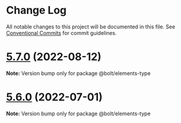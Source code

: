 # Change Log

All notable changes to this project will be documented in this file.
See [Conventional Commits](https://conventionalcommits.org) for commit guidelines.

# [5.7.0](https://github.com/bolt-design-system/bolt/tree/master/packages/elements/bolt-type/compare/v5.6.0...v5.7.0) (2022-08-12)

**Note:** Version bump only for package @bolt/elements-type





# [5.6.0](https://github.com/bolt-design-system/bolt/tree/master/packages/elements/bolt-type/compare/v5.5.0...v5.6.0) (2022-07-01)

**Note:** Version bump only for package @bolt/elements-type
